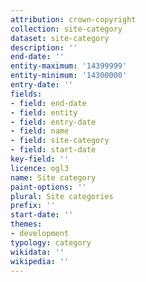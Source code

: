 ```yaml
---
attribution: crown-copyright
collection: site-category
dataset: site-category
description: ''
end-date: ''
entity-maximum: '14399999'
entity-minimum: '14300000'
entry-date: ''
fields:
- field: end-date
- field: entity
- field: entry-date
- field: name
- field: site-category
- field: start-date
key-field: ''
licence: ogl3
name: Site category
paint-options: ''
plural: Site categories
prefix: ''
start-date: ''
themes:
- development
typology: category
wikidata: ''
wikipedia: ''
---
```

